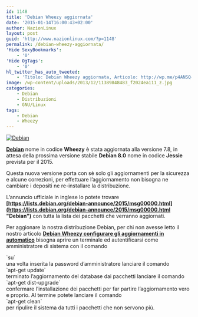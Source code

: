```yaml
---
id: 1148
title: 'Debian Wheezy aggiornata'
date: '2015-01-14T16:00:43+02:00'
author: NazionLinux
layout: post
guid: 'http://www.nazionlinux.com/?p=1148'
permalink: /debian-wheezy-aggiornata/
'Hide SexyBookmarks':
    - '0'
'Hide OgTags':
    - '0'
hl_twitter_has_auto_tweeted:
    - 'Titolo: Debian Wheezy aggiornata, Articolo: http://wp.me/p4ANSQ-iw'
image: /wp-content/uploads/2013/12/11389848483_f2024ea111_z.jpg
categories:
    - Debian
    - Distribuzioni
    - GNU/Linux
tags:
    - Debian
    - Wheezy
---
```


[![Debian](https://i0.wp.com/farm4.staticflickr.com/3777/11389848483_5f70765d8e_o.jpg?resize=635%2C307 "Debian")](http://www.flickr.com/photos/12418137@N07/11389848483/ "Debian")

**[Debian](http://www.debian.org "Debian")** nome in codice **Wheezy** è stata aggiornata alla versione 7.8, in attesa della prossima versione stabile **Debian 8.0** nome in codice **Jessie** prevista per il 2015.

Questa nuova versione porta con sè solo gli aggiornamenti per la sicurezza e alcune correzioni, per effettuare l’aggiornamento non bisogna ne cambiare i depositi ne re-installare la distribuzione.

L’annuncio ufficiale in inglese lo potete trovare **[https://lists.debian.org/debian-announce/2015/msg00000.html](https://lists.debian.org/debian-announce/2015/msg00000.html "Debian")** con tutta la lista dei pacchetti che verranno aggiornati.

Per aggionare la nostra distribuzione Debian, per chi non avesse letto il nostro articolo **[Debian Wheezy configurare gli aggiornamenti in automatico](http://www.nazionlinux.com/debian-wheezy-configurare-gli-aggiornamenti-in-automatico/ "Debian Wheezy configurare gli aggiornamenti in automatico")** bisogna aprire un terminale ed autentificarsi come amministratore di sistema con il comando

<div class="wp-terminal">`su`</div>una volta inserita la password d’amministratore lanciare il comando

<div class="wp-terminal">`apt-get update`</div>terminato l’aggiornamento del database dai pacchetti lanciare il comando

<div class="wp-terminal">`apt-get dist-upgrade`</div>confermare l’installazione dei pacchetti per far partire l’aggiornamento vero e proprio.  
Al termine potete lanciare il comando

<div class="wp-terminal">`apt-get clean`</div>per ripulire il sistema da tutti i pacchetti che non servono più.